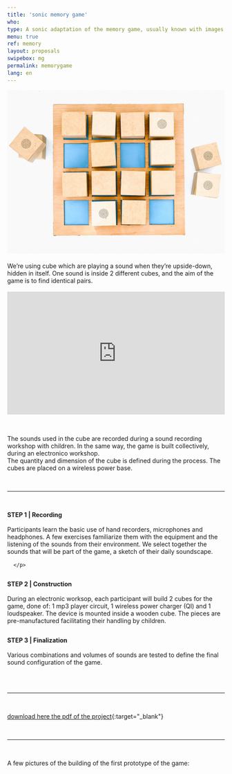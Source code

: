 ```yaml
---
title: 'sonic memory game'
who: 
type: A sonic adaptation of the memory game, usually known with images. 
menu: true
ref: memory
layout: proposals
swipebox: mg
permalink: memorygame
lang: en
---
```

<img src="../assets/posts/memorygame1.jpg" class="img-border">

<br>
<br>
We’re using cube which are playing a sound when they’re upside-down, hidden in itself. One sound is inside 2 different cubes, and the aim of the game is to find identical pairs. 
<br>
<br>
<div class="video-wrapper-side video-wrapper-16x9"><div style="padding:56.25% 0 0 0;position:relative;"><iframe src="https://player.vimeo.com/video/512180495?title=0&byline=0&portrait=0" style="position:absolute;top:0;left:0;width:100%;height:100%;" frameborder="0" allow="autoplay; fullscreen; picture-in-picture" allowfullscreen></iframe></div></div>
<br><br>

The sounds used in the cube are recorded during a sound recording workshop with children. In the same way, the game is built collectively, during an electronico workshop. 
<br>
The quantity and dimension of the cube is defined during the process. 
The cubes are placed on a wireless power base.

<br>

---

<br>
<div class="row">
  <div class="column">
     <p>
      <b>STEP 1 | Recording</b><br><br>
Participants learn the basic use of hand recorders, microphones and headphones. A few exercises familiarize them with the equipment and the listening of the sounds from their environment. We select together the sounds that will be part of the game, a sketch of their daily soundscape.  

      </p>
   </div>
    <div class="column">
          <p>
<b>STEP 2 | Construction</b><br><br>
During an electronic worksop, each participant will build 2 cubes for the game, done of: 1 mp3 player circuit, 1 wireless power charger (QI) and 1 loudspeaker. The device is mounted inside a wooden cube. 
The pieces are pre-manufactured facilitating their handling by children.
      </p>
    </div>
    <div class="column">
          <p>
<b>STEP 3 | Finalization</b><br><br>
Various combinations and volumes of sounds are tested to define the final sound configuration of the game.
      </p>
    </div>
</div>
<br>
 
<br>
 
---

<br>

[download here the pdf of the project](../assets/docs/memory-game.pdf){:target="_blank"}

<br>
 
---

<br>

A few pictures of the building of the first prototype of the game: